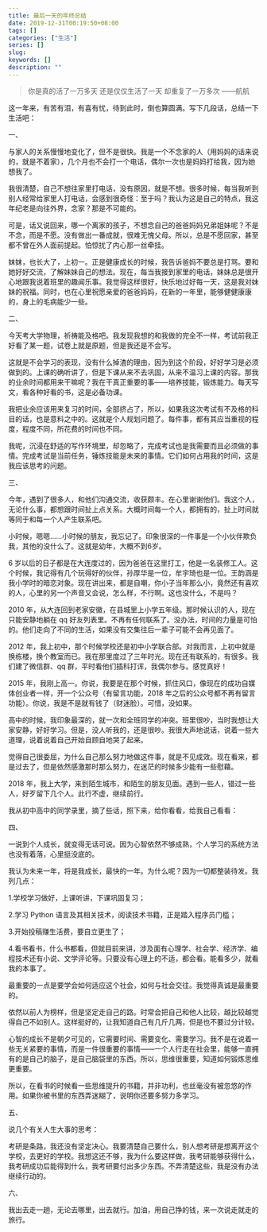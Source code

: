 ```yaml
---
title: 最后一天的年终总结
date: 2019-12-31T00:19:50+08:00
tags: []
categories: ["生活"]
series: []
slug: 
keywords: []
description: ""
---
```


> 你是真的活了一万多天
> 还是仅仅生活了一天
> 却重复了一万多次
> ——航航

这一年来，有苦有泪，有喜有忧，待到此时，倒也算圆满。写下几段话，总结一下生活吧：

一、

与家人的关系慢慢地变化了，但不是很快。我是一个不念家的人（用妈妈的话来说的，就是不着家），几个月也不会打一个电话，偶尔一次也是妈妈打给我，因为她想我了。

我很清楚，自己不想往家里打电话，没有原因，就是不想。很多时候，每当我听到别人经常给家里人打电话，会感到很奇怪：至于吗？我认为这是自己的特点，我这年纪老是向往外界，念家？那是不可能的。

可是，话又说回来，哪一个离家的孩子，不想念自己的爸爸妈妈兄弟姐妹呢？不是不念，而是不愿。没有做出一番成就，很难无愧父母。所以，总是不愿回家，甚至都不曾在外人面前提起。怕惊扰了内心那一丝牵挂。

妹妹，也长大了，上初一。正是健康成长的时候，我告诉爸妈不要总是打骂。要和她好好交流，了解妹妹自己的想法。现在，每当我接到家里的电话，妹妹总是很开心地跟我说着班里的趣闻乐事。我觉得这样很好，快乐地过好每一天，这是我对妹妹的祝福。同时，也在心里祝愿亲爱的爸爸妈妈，在新的一年里，能够健健康康的，身上的毛病能少一些。



二、

今天考大学物理，祈祷能及格吧。我发现我想的和我做的完全不一样，考试前我正好看了某一题，试卷上就是原题，但是我还是不会写。

这就是不会学习的表现，没有什么掉渣的理由，因为到这个阶段，好好学习是必须做到的。上课的确听讲了，但是下课从来不去巩固，从来不温习上课的内容。那我的业余时间都用来干嘛呢？我在干真正重要的事——培养技能，锻炼能力。每天写文，看各种好看的书，这是必备功课。

我把业余应该用来复习的时间，全部挤占了，所以，如果我这次考试有不及格的科目的话，也是意料之中的。这就是个人规划问题了。每件事，都有其应当重视的程度，程度不同，所花费的时间也不同。

我呢，沉浸在舒适的写作环境里，却忽略了，完成考试也是我需要而且必须做的事情。完成考试是当前任务，锤炼技能是未来的事情。它们如何占用我的时间，这是我应该思考的问题。



三、

今年，遇到了很多人，和他们沟通交流，收获颇丰。在心里谢谢他们。我这个人，无论什么事，都想跟时间扯上点关系。大概时间每一个人，都拥有的，扯上时间就等同于和每一个人产生联系吧。

小时候，嗯嗯……小时候的朋友，我忘记了。印象很深的一件事是一个小伙伴欺负我，其他的没什么了。这就是幼年，大概不到6岁。

6 岁以后的日子都是在大连度过的，因为爸爸在这里打工，他是一名装修工人。这个时候，我记得有几个玩得好的伙伴，孙厚华是一位，牟宇琦也是一位。王韵涵是我小学时的暗恋对象。现在讲出来，都是自嘲，你小子当年那么小，竟然还有喜欢的人，心里的另一个声音又会说，怎么样，不行啊。这也没什么，不是吗？

2010 年，从大连回到老家安徽，在县城里上小学五年级。那时候认识的人，现在只能安静地躺在 qq 好友列表里。不再有任何联系了。没办法，时间的力量是可怕的。他们走向了不同的生活，如果没有交集往后一辈子可能不会再见面了。

2012 年，我上初中，那个时候学校还是初中小学联合部。对我而言，上初中就是换栋楼，换个教室而已。我在那里度过了三年时光。现在还有联系的，有很多。我们建了微信群、qq 群，平时看他们插科打诨，我偶尔参与。感觉真好！

2015 年，我刚上高一。你说，我要是在那个时候，抓住风口，像现在的成功自媒体创业者一样，开一个公众号（有留言功能，2018 年之后的公众号都不再有留言功能）。你说，我是不是就有钱了（财迷脸）。可惜，没如果。

高中的时候，我印象最深的，就一次和全班同学的冲突。班里很吵，当时我想让大家安静，好好学习。但是，没人听我的，还是很吵。我很大声地说话，说着一些大道理，说着说着自己开始自顾自地哭了起来。

觉得自己很委屈，为什么自己那么努力地做这件事，就是不见成效。现在看来，都是过去了，但是依然感激那时那么努力，在迷茫的时候多少能有一些慰藉。

2018 年，我上大学，来到陌生城市，和陌生的朋友见面。遇到一些人，错过一些人，好歹留下几个人。此行不虚，继续前行。

我从初中高中的同学录里，摘了些话，照下来，给你看看，给我自己看看：



四、

一说到个人成长，就变得无话可说。因为心智依然不够成熟，个人学习的系统方法也没有着落，心里挺没底的。

我认为未来一年，将是我成长，最快的一年。为什么呢？因为一切都整装待发。我列几点：

1.学校学习做好，上课听讲，下课巩固复习；

2.学习 Python 语言及其相关技术，阅读技术书籍，正是踏入程序员门槛；

3.开始投稿赚生活费，要自立更生了；

4.看书看书，什么书都看，但就目前来讲，涉及面有心理学、社会学、经济学、编程技术还有小说、文学评论等。只要没有心理上的不适，都会看。能看多少，就看我的本事了。

最重要的一点是要学会如何适应这个社会，如何与社会交往。我觉得真诚是最重要的。

依然以前人为榜样，但是坚定走自己的路。时常会把自己和他人比较，越比较越觉得自己不如别人。这样挺好的，让我知道自己有几斤几两，但是也不要过分计较。

心智的成长不是朝夕可见的，它需要时间、需要变化、需要学习。我不是在说着一些无关紧要的事情，而是一件很重要的事情——一个人行走在社会里，能够一直拥有的是自己的脑子，是自己脑袋里的东西。所以，思维很重要，知道如何锻炼思维更重要。

所以，在看书的时候看一些思维提升的书籍，并非功利，也丝毫没有被忽悠的作用。如果你被书里的东西弄迷糊了，说明你还要多努力多学习。



五、

说几个有关人生大事的思考：

考研是条路，我还没有坚定决心。我要清楚自己要什么，别人想考研是想离开这个学校，去更好的学校。我想这还不够，我为什么要这样做，我考研能够获得什么，我考研成功后能得到什么，我考研要付出多少东西。不弄清楚这些，我是没有办法继续行动的。



六、

我出去走一趟，无论去哪里，出去就行。加油，用自己挣的钱，来一次说走就走的旅行。